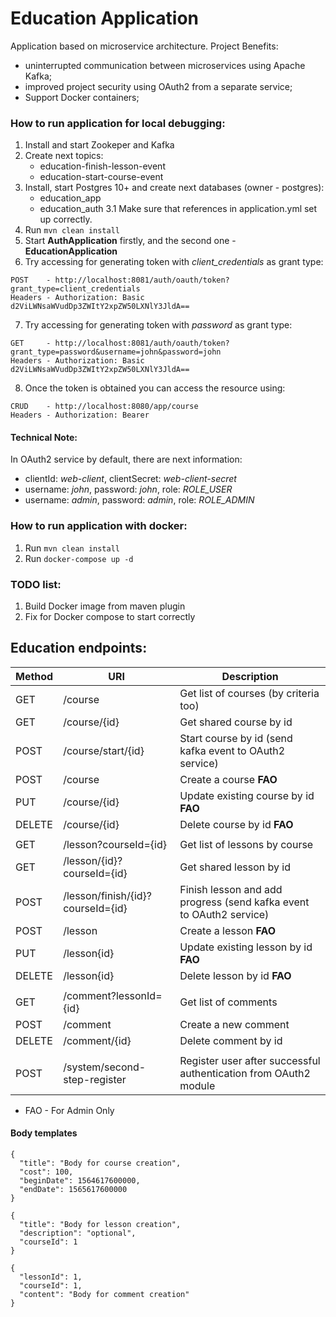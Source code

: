 # Education Application

Application based on microservice architecture.
Project Benefits:
- uninterrupted communication between microservices using Apache Kafka;
- improved project security using OAuth2 from a separate service;
- Support Docker containers;

### How to run application for local debugging:
1. Install and start Zookeper and Kafka
2. Create next topics:
   - education-finish-lesson-event
   - education-start-course-event
3. Install, start Postgres 10+ and create next databases (owner - postgres):
   - education_app
   - education_auth
3.1 Make sure that references in application.yml set up correctly.
4. Run `mvn clean install`
5. Start **AuthApplication** firstly, and the second one - **EducationApplication**
6. Try accessing for generating token with _client_credentials_ as grant type:
```
POST    - http://localhost:8081/auth/oauth/token?grant_type=client_credentials
Headers - Authorization: Basic d2ViLWNsaWVudDp3ZWItY2xpZW50LXNlY3JldA==
```
7. Try accessing for generating token with _password_ as grant type:
```
GET     - http://localhost:8081/auth/oauth/token?grant_type=password&username=john&password=john
Headers - Authorization: Basic d2ViLWNsaWVudDp3ZWItY2xpZW50LXNlY3JldA==
```
8. Once the token is obtained you can access the resource using:
```
CRUD    - http://localhost:8080/app/course
Headers - Authorization: Bearer 
```

#### Technical Note:
In OAuth2 service by default, there are next information:
   - clientId: _web-client_, clientSecret: _web-client-secret_
   - username: _john_, password: _john_, role: _ROLE_USER_
   - username: _admin_, password: _admin_, role: _ROLE_ADMIN_

### How to run application with docker:
1. Run `mvn clean install`
2. Run `docker-compose up -d`

### TODO list:
1. Build Docker image from maven plugin
2. Fix for Docker compose to start correctly

## Education endpoints:

Method | URI | Description
------------ | ------------- | -------------
GET | /course | Get list of courses (by criteria too)
GET | /course/{id} | Get shared course by id
POST | /course/start/{id} | Start course by id (send kafka event to OAuth2 service)
POST | /course | Create a course **FAO**
PUT | /course/{id} | Update existing course by id **FAO**
DELETE | /course/{id} | Delete course by id **FAO**
  |   |  
GET | /lesson?courseId={id} | Get list of lessons by course
GET | /lesson/{id}?courseId={id} | Get shared lesson by id
POST | /lesson/finish/{id}?courseId={id} | Finish lesson and add progress (send kafka event to OAuth2 service)
POST | /lesson | Create a lesson **FAO**
PUT | /lesson{id} | Update existing lesson by id **FAO**
DELETE | /lesson{id} | Delete lesson by id **FAO**
  |   |  
GET | /comment?lessonId={id} | Get list of comments
POST | /comment | Create a new comment
DELETE | /comment/{id} | Delete comment by id
  |   |  
POST | /system/second-step-register | Register user after successful authentication from OAuth2 module

* FAO - For Admin Only


#### Body templates
```json5
{
  "title": "Body for course creation",
  "cost": 100,
  "beginDate": 1564617600000,
  "endDate": 1565617600000
}
```

```json5
{
  "title": "Body for lesson creation",
  "description": "optional",
  "courseId": 1
}
```

```json5
{
  "lessonId": 1,
  "courseId": 1,
  "content": "Body for comment creation"
}
```
